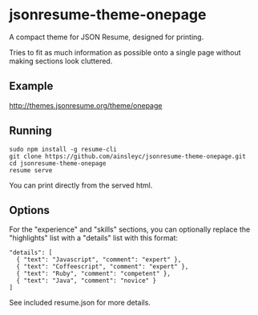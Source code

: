 # jsonresume-theme-onepage

A compact theme for JSON Resume, designed for printing. 

Tries to fit as much information as possible onto a single page without making sections look cluttered.

## Example

http://themes.jsonresume.org/theme/onepage

## Running

```
sudo npm install -g resume-cli
git clone https://github.com/ainsleyc/jsonresume-theme-onepage.git
cd jsonresume-theme-onepage
resume serve
```
You can print directly from the served html.

## Options

For the "experience" and "skills" sections, you can optionally replace the "highlights" list with a "details" list with this format:

```
"details": [
  { "text": "Javascript", "comment": "expert" },
  { "text": "Coffeescript", "comment": "expert" },
  { "text": "Ruby", "comment": "competent" },
  { "text": "Java", "comment": "novice" }
]
```

See included resume.json for more details.

